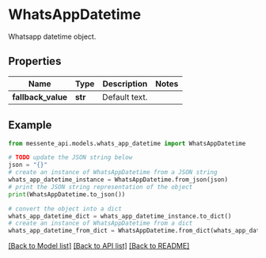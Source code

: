 # WhatsAppDatetime

Whatsapp datetime object.

## Properties

Name | Type | Description | Notes
------------ | ------------- | ------------- | -------------
**fallback_value** | **str** | Default text. | 

## Example

```python
from messente_api.models.whats_app_datetime import WhatsAppDatetime

# TODO update the JSON string below
json = "{}"
# create an instance of WhatsAppDatetime from a JSON string
whats_app_datetime_instance = WhatsAppDatetime.from_json(json)
# print the JSON string representation of the object
print(WhatsAppDatetime.to_json())

# convert the object into a dict
whats_app_datetime_dict = whats_app_datetime_instance.to_dict()
# create an instance of WhatsAppDatetime from a dict
whats_app_datetime_from_dict = WhatsAppDatetime.from_dict(whats_app_datetime_dict)
```
[[Back to Model list]](../README.md#documentation-for-models) [[Back to API list]](../README.md#documentation-for-api-endpoints) [[Back to README]](../README.md)


